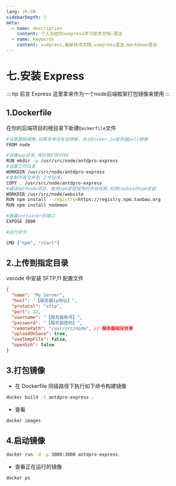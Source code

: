 ```yaml
---
lang: zh-CN
sidebarDepth: 2
meta:
  - name: description
    content: 个人总结的vuepress学习技术文档-语法
  - name: keywords
    content: vuepress,最新技术文档,vuepress语法,markdown语法
---
```


# 七.安装 Express

::: tip 前言
Express 这里拿来作为一个node后端框架打包镜像来使用
:::

## 1.Dockerfile

在你的后端项目的根目录下新建`Dockerfile`文件

```bash
#设置基础镜像,如果本地没有该镜像，会从Docker.io服务器pull镜像
FROM node

#创建app目录,保存我们的代码
RUN mkdir -p /usr/src/node/antdpro-express
#设置工作目录
WORKDIR /usr/src/node/antdpro-express
#复制所有文件到 工作目录。
COPY . /usr/src/node/antdpro-express
#编译运行node项目，使用npm安装程序的所有依赖,利用taobao的npm安装
WORKDIR /usr/src/node/website
RUN npm install --registry=https://registry.npm.taobao.org
RUN npm install nodemon

#暴露container的端口
EXPOSE 3000

#运行命令

CMD ["npm", "start"]
```

## 2.上传到指定目录

vscode 中安装 SFTP,f1 配置文件

```json
{
  "name": "My Server",
  "host": "【服务器ip地址】",
  "protocol": "sftp",
  "port": 22,
  "username": "【服务器账号】",
  "password": "【服务器密码】",
  "remotePath": "/usr/src/node", // 服务器指定目录
  "uploadOnSave": true,
  "useTempFile": false,
  "openSsh": false
}
```

## 3.打包镜像

- 在 Dockerfile 同级路径下执行如下命令构建镜像

```bash
docker build -t antdpro-express .
```

- 查看

```bash
docker images
```

## 4.启动镜像

```bash
docker run -d -p 3000:3000 antdpro-express
```

- 查看正在运行的镜像

```bash
docker ps
```
